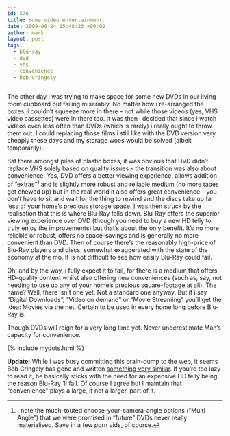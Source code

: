```yaml
---
id: 576
title: Home video entertainment.
date: 2009-06-24 15:48:23 +00:00
author: mark
layout: post
tags:
  - blu-ray
  - dvd
  - vhs
  - convenience
  - bob cringely
---
```

The other day i was trying to make space for some new DVDs in our living room cupboard but failing miserably. No matter how i re-arranged the boxes, i couldn&#8217;t squeeze more in there &#8211; not while those videos (yes, VHS video cassettes) were in there too. It was then i decided that since i watch videos even less often than DVDs (which is rarely) i really ought to throw them out. I could replacing those films i still like with the DVD version very cheaply these days and my storage woes would be solved (albeit temporarily).

Sat there amongst piles of plastic boxes, it was obvious that DVD didn&#8217;t replace VHS solely based on quality issues &#8211; the transition was also about convenience. Yes, DVD offers a better viewing experience, allows addition of &#8220;extras&#8221;[^fn-extras] and is slightly more robust and reliable medium (no more tapes get chewed up) but in the real world it also offers great convenience &#8211; you don&#8217;t have to sit and wait for the thing to rewind and the discs take up far less of your home&#8217;s precious storage space. I was then struck by the realisation that this is where Blu-Ray falls down. Blu-Ray offers the superior viewing experience over DVD (though you need to buy a new HD telly to truly enjoy the improvements) but that&#8217;s about the only benefit. It&#8217;s no more reliable or robust, offers no space-savings and is generally no more convenient than DVD. Then of course there&#8217;s the reasonably high-price of Blu-Ray players and discs, somewhat exaggerated with the state of the economy at the mo. It is not difficult to see how easily Blu-Ray could fail.

Oh, and by the way, i fully expect it to fail, for there is a medium that offers HD-quality content whilst also offering new conveniences (such as, say, not needing to use up any of your home&#8217;s precious square-footage at all). The name? Well, there isn&#8217;t one yet. Not a standard one anyway. But if i say &#8220;Digital Downloads&#8221;, &#8220;Video on demand&#8221; or &#8220;Movie Streaming&#8221; you&#8217;ll get the idea: Movies via the net. Certain to be used in every home long before Blu-Ray is.

Though DVDs will reign for a very long time yet. Never underestimate Man&#8217;s capacity for convenience.

[^fn-extras]:I note the much-touted choose-your-camera-angle options (&#8220;Multi Angle&#8221;) that we were promised in &#8220;future&#8221; DVDs never really materialised. Save in a few porn vids, of course.

{% include mydots.html %}

**Update:** While i was busy committing this brain-dump to the web, it seems Bob Cringely has gone and written [something very similar](http://www.cringely.com/2009/06/is-blu-ray-a-failure/). If you&#8217;re too lazy to read it, he basically sticks with the need for an expensive HD telly being the reason Blu-Ray &#8216;ll fail. Of course I agree but I maintain that &#8220;convenience&#8221; plays a large, if not a larger, part of it.
